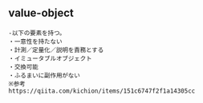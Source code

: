 ## value-object

```
-以下の要素を持つ。
・一意性を持たない
・計測／定量化／説明を責務とする
・イミュータブルオブジェクト
・交換可能
・ふるまいに副作用がない
※参考
https://qiita.com/kichion/items/151c6747f2f1a14305cc
```
